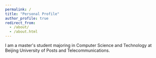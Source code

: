 ```yaml
---
permalink: /
title: "Personal Profile"
author_profile: true
redirect_from: 
  - /about/
  - /about.html
---
```


I am a master's student majoring in Computer Science and Technology at Beijing University of Posts and Telecommunications.
